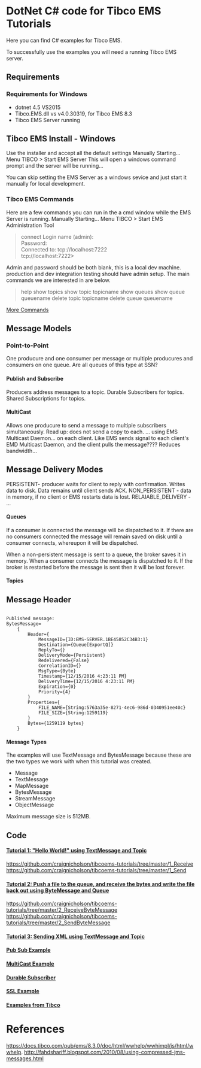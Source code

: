 # DotNet C# code for Tibco EMS Tutorials 
Here you can find C# examples for Tibco EMS.

To successfully use the examples you will need a running Tibco EMS server.

## Requirements

### Requirements for Windows
* dotnet 4.5 VS2015
* Tibco.EMS.dll vs v4.0.30319, for Tibco EMS 8.3
* Tibco EMS Server running

## Tibco EMS Install - Windows
Use the installer and accept all the default settings
Manually Starting... Menu TIBCO > Start EMS Server
This will open a windows command prompt and the server will be running...

You can skip setting the EMS Server as a windows sevice and just start it manually for local development.

### Tibco EMS Commands
Here are a few commands you can run in the a cmd window while the EMS Server is running.
Manually Starting... Menu TIBCO > Start EMS Administration Tool

> connect
  Login name (admin):  
  Password:  
  Connected to: tcp://localhost:7222  
  tcp://localhost:7222>  

Admin and password should be both blank, this is a local dev machine.  production and dev integration testing should have admin setup.
The main commands we are interested in are below.  

> help
  show topics
  show topic topicname
  show queues
  show queue queuename
  delete topic topicname
  delete queue queuename

[More Commands](https://haritibcoblog.com/2015/05/23/tibco-ems-administration-commands-some-important-ones/)

## Message Models

### Point-to-Point
One producure and one consumer per message or multiple producures and consumers on one queue.
Are all queues of this type at SSN?

#### Publish and Subscribe
Producers address messages to a topic.
Durable Subscribers for topics.
Shared Subscriptions for topics.

#### MultiCast
Allows one producure to send a message to multiple subscribers simultaneously.
Read up: does not send a copy to each.  ... using EMS Multicast Daemon... on each client.
Like EMS sends signal to each client's EMD Multicast Daemon, and the client pulls the message????
Reduces bandwidth...

## Message Delivery Modes
PERSISTENT- producer waits for client to reply with confirmation.  Writes data to disk.   Data remains until client sends ACK.
NON_PERSISTENT - data in memory, if no client or EMS restarts data is lost.
RELAIABLE_DELIVERY - ...

#### Queues
If a consumer is connected the message will be dispatched to it. If there are no consumers connected the message will remain saved on disk until a consumer connects, whereupon it will be dispatched.

When a non-persistent message is sent to a queue, the broker saves it in memory. When a consumer connects the message is dispatched to it. If the broker is restarted before the message is sent then it will be lost forever.

#### Topics


## Message Header

```

Published message: 
BytesMessage=
    { 
        Header={ 
            MessageID={ID:EMS-SERVER.1BE45852C34B3:1} 
            Destination={Queue[ExportQ]} 
            ReplyTo={} 
            DeliveryMode={Persistent} 
            Redelivered={False} 
            CorrelationID={} 
            MsgType={Byte} 
            Timestamp={12/15/2016 4:23:11 PM} 
            DeliveryTime={12/15/2016 4:23:11 PM} 
            Expiration={0} 
            Priority={4} 
        } 
        Properties={ 
            FILE_NAME={String:5763a35e-8271-4ec6-986d-0340951ee40c} 
            FILE_SIZE={String:1259119} 
        } 
        Bytes={1259119 bytes} 
    }

```

#### Message Types
The examples will use TextMessage and BytesMessage because these are the two types we work with when this tutorial was created.
* Message
* TextMessage
* MapMessage
* BytesMessage
* StreamMessage
* ObjectMessage

Maximum message size is 512MB.

## Code

#### [Tutorial 1: "Hello World!" using TextMessage and Topic]()
https://github.com/craignicholson/tibcoems-tutorials/tree/master/1_Receive
https://github.com/craignicholson/tibcoems-tutorials/tree/master/1_Send

#### [Tutorial 2: Push a file to the queue, and receive the bytes and write the file back out using ByteMessage and Queue]()
https://github.com/craignicholson/tibcoems-tutorials/tree/master/2_ReceiveByteMessage
https://github.com/craignicholson/tibcoems-tutorials/tree/master/2_SendByteMessage

#### [Tutorial 3: Sending XML using TextMessage and Topic]()

#### [Pub Sub Example]()

#### [MultiCast Example]()

#### [Durable Subscriber]()

#### [SSL Example]()

#### [Examples from Tibco]()

# References
https://docs.tibco.com/pub/ems/8.3.0/doc/html/wwhelp/wwhimpl/js/html/wwhelp.
http://fahdshariff.blogspot.com/2010/08/using-compressed-jms-messages.html

